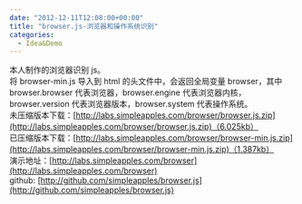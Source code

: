 ```yaml
---
date: "2012-12-11T12:08:00+00:00"
title: "browser.js-浏览器和操作系统识别"
categories:
  - Idea&Demo
---
```


本人制作的浏览器识别 js。  
将 browser-min.js 导入到 html 的头文件中，会返回全局变量 browser，其中 browser.browser 代表浏览器，browser.engine 代表浏览器内核，browser.version 代表浏览器版本，browser.system 代表操作系统。  
未压缩版本下载：[http://labs.simpleapples.com/browser/browser.js.zip](http://labs.simpleapples.com/browser/browser.js.zip)（6.025kb）  
已压缩版本下载：[http://labs.simpleapples.com/browser/browser-min.js.zip](http://labs.simpleapples.com/browser/browser-min.js.zip)（1.387kb）  
演示地址：[http://labs.simpleapples.com/browser](http://labs.simpleapples.com/browser)  
github: [http://github.com/simpleapples/browser.js](http://github.com/simpleapples/browser.js)
